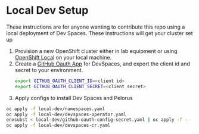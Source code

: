# Local Dev Setup

These instructions are for anyone wanting to contribute this repo using a local deployment of Dev Spaces. These instructions will get your cluster set up

1. Provision a new OpenShift cluster either in lab equipment or using [OpenShift Local](https://developers.redhat.com/products/openshift-local/overview) on your local machine.
1. Create a [GitHub Oauth App](https://github.com/settings/applications/new) for DevSpaces, and export the client id and secret to your environment.
    ```bash
    export GITHUB_OAUTH_CLIENT_ID=<client id>
    export GITHUB_OAUTH_CLIENT_SECRET=<client secret>
    ```
1. Apply configs to install Dev Spaces and Pelorus
```bash
oc apply -f local-dev/namespaces.yaml
oc apply -f local-dev/devspaces-operator.yaml
envsubst < local-dev/github-oauth-config-secret.yaml | oc apply -f -
oc apply -f local-dev/devspaces-cr.yaml
```